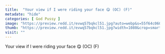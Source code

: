 ```yaml
---
title:  "Your view if I were riding your face 😋 (OC) (F)"
metadate: "hide"
categories: [ God Pussy ]
image: "https://preview.redd.it/evwq57bqkcl51.jpg?auto=webp&s=55f64c060e69c032c9b2239c34219ed4f2c58517"
thumb: "https://preview.redd.it/evwq57bqkcl51.jpg?width=1080&crop=smart&auto=webp&s=9a4c4d3e249483d33bca0169a71e21d225e75ed0"
visit: ""
---
```

Your view if I were riding your face 😋 (OC) (F)
